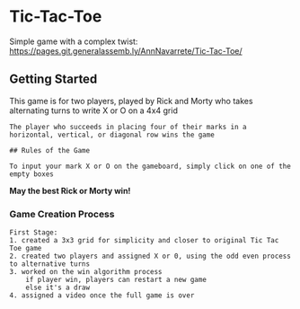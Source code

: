 # Tic-Tac-Toe

Simple game with a complex twist: https://pages.git.generalassemb.ly/AnnNavarrete/Tic-Tac-Toe/

## Getting Started

This game is for two players, played by Rick and Morty who takes alternating turns to write X or O on a 4x4 grid

```
The player who succeeds in placing four of their marks in a horizontal, vertical, or diagonal row wins the game

## Rules of the Game

To input your mark X or O on the gameboard, simply click on one of the empty boxes

```

**May the best Rick or Morty win!**

### Game Creation Process

    First Stage:
    1. created a 3x3 grid for simplicity and closer to original Tic Tac Toe game
    2. created two players and assigned X or 0, using the odd even process to alternative turns
    3. worked on the win algorithm process
        if player win, players can restart a new game
        else it's a draw
    4. assigned a video once the full game is over
